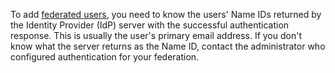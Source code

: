 To add [federated users](../../organization/add-federation.md), you need to know the users' Name IDs returned by the Identity Provider (IdP) server with the successful authentication response. This is usually the user's primary email address. If you don't know what the server returns as the Name ID, contact the administrator who configured authentication for your federation.

